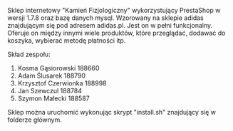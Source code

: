 Sklep internetowy "Kamień Fizjologiczny" wykorzystujący PrestaShop w wersji 1.7.8 oraz bazę danych mysql.
Wzorowany na sklepie adidas znajdującym się pod adresem adidas.pl. Jest on w pełni funkcjonalny.
Oferuje on między innymi wiele produktów, które przeglądać, dodawać do koszyka, wybierać metodę płatności itp.

Skład zespołu: 
1. Kosma Gąsiorowski 188660
2. Adam Ślusarek 188790
3. Krzysztof Czerwionka 188998
4. Jan Szewczul 188784
5. Szymon Małecki 188587

Sklep można uruchomić wykonując skrypt "install.sh" znajdujący się w folderze głównym.
